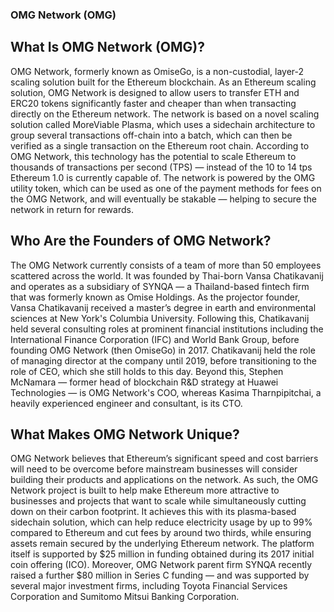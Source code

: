 ﻿

















### OMG Network (OMG) 
## What Is OMG Network (OMG)?
OMG Network, formerly known as OmiseGo, is a non-custodial, layer-2 scaling solution built for the Ethereum blockchain. As an Ethereum scaling solution, OMG Network is designed to allow users to transfer ETH and ERC20 tokens significantly faster and cheaper than when transacting directly on the Ethereum network.
The network is based on a novel scaling solution called MoreViable Plasma, which uses a sidechain architecture to group several transactions off-chain into a batch, which can then be verified as a single transaction on the Ethereum root chain. According to OMG Network, this technology has the potential to scale Ethereum to thousands of transactions per second (TPS) — instead of the 10 to 14 tps Ethereum 1.0 is currently capable of.
The network is powered by the OMG utility token, which can be used as one of the payment methods for fees on the OMG Network, and will eventually be stakable — helping to secure the network in return for rewards.

## Who Are the Founders of OMG Network?
The OMG Network currently consists of a team of more than 50 employees scattered across the world. It was founded by Thai-born Vansa Chatikavanij and operates as a subsidiary of SYNQA — a Thailand-based fintech firm that was formerly known as Omise Holdings.
As the projector founder, Vansa Chatikavanij received a master’s degree in earth and environmental sciences at New York's Columbia University. Following this, Chatikavanij held several consulting roles at prominent financial institutions including the International Finance Corporation (IFC) and World Bank Group, before founding OMG Network (then OmiseGo) in 2017. 
Chatikavanij held the role of managing director at the company until 2019, before transitioning to the role of CEO, which she still holds to this day. Beyond this, Stephen McNamara — former head of blockchain R&D strategy at Huawei Technologies — is OMG Network's COO, whereas Kasima Tharnpipitchai, a heavily experienced engineer and consultant, is its CTO.

## What Makes OMG Network Unique?
OMG Network believes that Ethereum’s significant speed and cost barriers will need to be overcome before mainstream businesses will consider building their products and applications on the network. 
As such, the OMG Network project is built to help make Ethereum more attractive to businesses and projects that want to scale while simultaneously cutting down on their carbon footprint. It achieves this with its plasma-based sidechain solution, which can help reduce electricity usage by up to 99% compared to Ethereum and cut fees by around two thirds, while ensuring assets remain secured by the underlying Ethereum network. 
The platform itself is supported by $25 million in funding obtained during its 2017 initial coin offering (ICO). Moreover, OMG Network parent firm SYNQA recently raised a further $80 million in Series C funding — and was supported by several major investment firms, including Toyota Financial Services Corporation and Sumitomo Mitsui Banking Corporation.


